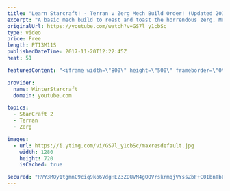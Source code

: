 ```yaml
---
title: "Learn Starcraft! - Terran v Zerg Mech Build Order! (Updated 2018)"
excerpt: "A basic mech build to roast and toast the horrendous zerg. Meant for lower level players looking for some direction! -- Watch live at https://www.twitch.tv/wintergaming"
originalUrl: https://youtube.com/watch?v=GS7l_y1cbSc
type: video
price: Free
length: PT13M11S
publishedDateTime: 2017-11-20T12:22:45Z
heat: 51

featuredContent: "<iframe width=\"800\" height=\"500\" frameborder=\"0\" src=\"https://www.youtube.com/embed/GS7l_y1cbSc\" allow=\"accelerometer; autoplay; encrypted-media; gyroscope; picture-in-picture\" allowfullscreen></iframe>"

provider:
  name: WinterStarcraft
  domain: youtube.com

topics:
  - StarCraft 2
  - Terran
  - Zerg

images:
  - url: https://i.ytimg.com/vi/GS7l_y1cbSc/maxresdefault.jpg
    width: 1280
    height: 720
    isCached: true

secured: "RVY3MOy1tgmnC9ciq9ko6VdgHEZ3ZDUVM4gOQVrskrmqjVYssZbF+C0IbnTbLHSO6wRY8zHRH0QeOX/whE+4Rsyc0FHGLtAtiKUWbVzaPMxLITxvlaAO+4vBvGWW8K19bPClbDpSZiEghSWkXfdlGeODVguAM9SWxx2+G9JHc8uGeLYXsLKhPxTu+aG6UE/vs6O2lykUKEpPnbU4ea2MnAaAvXafRMElwd+WJ6BdgQ2J/e5/Q56Zytt2SvRuCW8mRtZvZ+9HdZASolEYbxMnW4uQqc8jMdWAqB+8cekKlzTcCEQVSKj20kd2enLsLQHrcwHs+kbn5YPSaEbQ4QhbYWEFlgMdmIeP/6R0OnYHA4aE7pj/KHDhPL/+wXsEQ+WlZxXqIDvP5OxIpdannpeTCwU6g4oUVj+ZwihbWxIMRHI=;rHx31AUqwvxdsk1RTb/ylg=="
---
```


